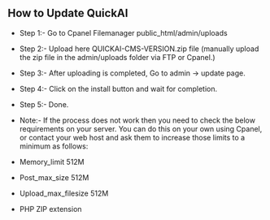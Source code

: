 ## How to Update QuickAI
- Step 1:- Go to Cpanel Filemanager public_html/admin/uploads
- Step 2:- Upload here QUICKAI-CMS-VERSION.zip file  (manually upload the zip file in the admin/uploads folder via FTP or Cpanel.)
- Step 3:- After uploading is completed, Go to admin -> update page.
- Step 4:- Click on the install button and wait for completion.
- Step 5:- Done.

- Note:- If the process does not work then you need to check the below requirements on your server. You can do this on your own using Cpanel, or contact your web host and ask them to increase those limits to a minimum as follows:

- Memory_limit 512M
- Post_max_size 512M
- Upload_max_filesize 512M
- PHP ZIP extension
